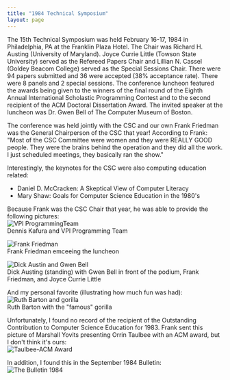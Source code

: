 ```yaml
---
title: "1984 Technical Symposium"
layout: page
---
```


The 15th Technical Symposium was held February 16-17, 1984 in
Philadelphia, PA at the Franklin Plaza Hotel. The Chair was Richard H.
Austing (University of Maryland). Joyce Currie Little (Towson State
University) served as the Refereed Papers Chair and Lillian N. Cassel
(Goldey Beacom College) served as the Special Sessions Chair. There were
94 papers submitted and 36 were accepted (38% acceptance rate). There
were 8 panels and 2 special sessions. The conference luncheon featured
the awards being given to the winners of the final round of the Eighth
Annual International Scholastic Programming Contest and to the second
recipient of the ACM Doctoral Dissertation Award. The invited speaker at
the luncheon was Dr. Gwen Bell of The Computer Museum of Boston.

The conference was held jointly with the CSC and our own Frank Friedman
was the General Chairperson of the CSC that year! According to Frank:
"Most of the CSC Committee were women and they were REALLY GOOD people.
They were the brains behind the operation and they did all the work. I
just scheduled meetings, they basically ran the show."

Interestingly, the keynotes for the CSC were also computing education
related:

-   Daniel D. McCracken: A Skeptical View of Computer Literacy
-   Mary Shaw: Goals for Computer Science Education in the 1980\'s

Because Frank was the CSC Chair that year, he was able to provide the
following pictures:\
![VPI
ProgrammingTeam](../files/images/50yearsofSIGCSE/VPIProgrammingTeam.jpg)\
Dennis Kafura and VPI Programming Team

![Frank Friedman](../files/images/50yearsofSIGCSE/1984-1.jpg)\
Frank Friedman emceeing the luncheon

![Dick Austin and Gwen
Bell](../files/images/50yearsofSIGCSE/1984-2.jpg)\
Dick Austing (standing) with Gwen Bell in front of the podium, Frank
Friedman, and Joyce Currie Little

And my personal favorite (illustrating how much fun was had):\
![Ruth Barton and gorilla](../files/images/50yearsofSIGCSE/1984-3.jpg)\
Ruth Barton with the "famous" gorilla

Unfortunately, I found no record of the recipient of the Outstanding
Contribution to Computer Science Education for 1983. Frank sent this
picture of Marshall Yovits presenting Orrin Taulbee with an ACM award,
but I don't think it's ours:\
![Taulbee-ACM Award](../files/images/50yearsofSIGCSE/1984-4.jpg)

In addition, I found this in the September 1984 Bulletin:\
![The Bulletin 1984](../files/images/50yearsofSIGCSE/Bulletin1984.jpg)